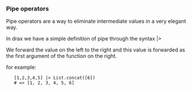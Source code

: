 ### Pipe operators

Pipe operators are a way to eliminate intermediate values
in a very elegant way.

In drax we have a simple definition of pipe through the syntax |>

We forward the value on the left to the right and this value is forwarded as the first argument of the function on the right.

for example:

```drax
   [1,2,3,4,5] |> List.concat([6])
   # => [1, 2, 3, 4, 5, 6]
```


